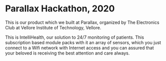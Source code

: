 # Parallax Hackathon, 2020

This is our product which we built at Parallax, organized by The Electronics Club at Vellore Institute of Technology, Vellore.

This is IntelliHealth, our solution to 24/7 monitoring of patients. This subscription based module packs with it an array of sensors, which you just connect to a Wifi network with Internet access and you can assured that your beloved is receiving the best attention and care always.

